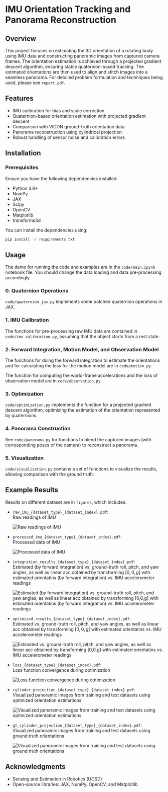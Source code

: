 # IMU Orientation Tracking and Panorama Reconstruction

## Overview
This project focuses on estimating the 3D orientation of a rotating body using IMU data and constructing panoramic images from captured camera frames. The orientation estimation is achieved through a projected gradient descent algorithm, ensuring stable quaternion-based tracking. The estimated orientations are then used to align and stitch images into a seamless panorama. For detailed problem formulation and techniques being used, please see ``report.pdf``.

## Features
- IMU calibration for bias and scale correction
- Quaternion-based orientation estimation with projected gradient descent
- Comparison with VICON ground-truth orientation data
- Panorama reconstruction using cylindrical projection
- Robust handling of sensor noise and calibration errors

## Installation
### Prerequisites
Ensure you have the following dependencies installed:
- Python 3.8+
- NumPy
- JAX
- Scipy
- OpenCV
- Matplotlib
- transforms3d

You can install the dependencies using:
```bash
pip install -r requirements.txt
```

## Usage
The demo for running the code and examples are in the ``code/main.ipynb`` notebook file. You should change the data loading and data pre-processing accordingly.

### 0. Quaternion Operations
``code/quaternion_jax.py`` implements some batched quaternion operations in JAX.

### 1. IMU Calibration
The functions for pre-processing raw IMU data are contained in ``code/imu_calibration.py``, assuming that the object starts from a rest state.

### 2. Forward Integration, Motion Model, and Observation Model
The functions for doing the forward integration to estimate the orientations and for calculating the loss for the motion model are in ``code/motion.py``.

The function for computing the world-frame accelerations and the loss of observation model are in ``code/observation.py``.

### 3. Optimization
``code/optimization.py`` implements the function for a projected gradient descent algorithm, optimizing the estimation of the orientation represented by quaternions.

### 4. Panorama Construction
See ``code/panorama.py`` for functions to blend the captured images (with corresponding poses of the camera) to reconstruct a panorama.

### 5. Visualization
``code/visualization.py`` contains a set of functions to visualize the results, allowing comparison with the ground truth.

## Example Results
Results on different dataset are in ``figures``, which includes:

- ``raw_imu_{dataset_type}_{dataset_index}.pdf``:\
    Raw readings of IMU

    ![Raw readings of IMU](figures/raw_imu_trainset_1-1.png)

- ``processed_imu_{dataset_type}_{dataset_index}.pdf``:\
    Processed data of IMU

    ![Processed data of IMU](figures/processed_imu_trainset_1-1.png)

- ``integration_results_{dataset_type}_{dataset_index}.pdf``:\
    Estimated (by forward integration) vs. ground-truth roll, pitch, and yaw angles, as well as linear acc obtained by transforming $[0,0,g]$ with estimated orientatins (by forward integration) vs. IMU accelerometer readings

    ![Estimated (by forward integration) vs. ground-truth roll, pitch, and yaw angles, as well as linear acc obtained by transforming $[0,0,g]$ with estimated orientatins (by forward integration) vs. IMU accelerometer readings](figures/integration_results_trainset_1-1.png)

- ``optimized_results_{dataset_type}_{dataset_index}.pdf``:\
    Estimated vs. ground-truth roll, pitch, and yaw angles, as well as linear acc obtained by transforming $[0,0,g]$ with estimated orientatins vs. IMU accelerometer readings

    ![Estimated vs. ground-truth roll, pitch, and yaw angles, as well as linear acc obtained by transforming $[0,0,g]$ with estimated orientatins vs. IMU accelerometer readings](figures/optimized_results_trainset_1-1.png)

- ``loss_{dataset_type}_{dataset_index}.pdf``:\
    Loss function convergence during optimization

    ![Loss function convergence during optimization](figures/loss_trainset_1-1.png)

- ``cylinder_projection_{dataset_type}_{dataset_index}.pdf``:\
    Visualized panoramic images from training and test datasets using optimized orientation estimations

    ![Visualized panoramic images from training and test datasets using optimized orientation estimations](figures/cylinder_projection_trainset_1-1.png)

- ``gt_cylinder_projection_{dataset_type}_{dataset_index}.pdf``:\
    Visualized panoramic images from training and test datasets using ground truth orientations

    ![Visualized panoramic images from training and test datasets using ground truth orientations](figures/gt_cylinder_projection_trainset_1-1.png)


## Acknowledgments
- Sensing and Estimation in Robotics (UCSD)
- Open-source libraries: JAX, NumPy, OpenCV, and Matplotlib
